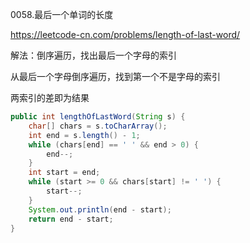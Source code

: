 0058.最后一个单词的长度

https://leetcode-cn.com/problems/length-of-last-word/

解法：倒序遍历，找出最后一个字母的索引

从最后一个字母倒序遍历，找到第一个不是字母的索引

两索引的差即为结果

```java
public int lengthOfLastWord(String s) {
    char[] chars = s.toCharArray();
    int end = s.length() - 1;
    while (chars[end] == ' ' && end > 0) {
        end--;
    }
    int start = end;
    while (start >= 0 && chars[start] != ' ') {
        start--;
    }
    System.out.println(end - start);
    return end - start;
}
```


